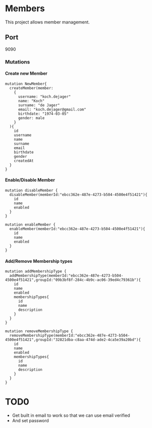# Members

This project allows member management.

## Port

9090

### Mutations

#### Create new Member
```
mutation NewMember{
  createMember(member:
    {
      username: "koch.dejager"
      name: "Koch"
      surname: "de Jager"
      email: "koch.dejager@gmail.com"
      birthdate: "1974-03-05"
      gender: male
    }
  ){
    id
    username
    name
    surname
    email
    birthdate
    gender
    createdAt    
  }
}
```

#### Enable/Disable Member

```
mutation disableMember {
  disableMember(memberId:"ebcc362e-487e-4273-b504-4500e4f51421"){
    id
    name
    enabled
  }
}

mutation enableMember {
  enableMember(memberId:"ebcc362e-487e-4273-b504-4500e4f51421"){
    id
    name
    enabled
  }
}
```

#### Add/Remove Membership types

```
mutation addMembershipType {
  addMembershipType(memberId:"ebcc362e-487e-4273-b504-4500e4f51421",groupId:"09b3bf8f-284c-4b9c-ac06-39ed4c79361b"){
    id
    name
    enabled
    membershipTypes{
      id
      name
      description
    }
  }
}

mutation removeMembershipType {
  removeMembershipType(memberId:"ebcc362e-487e-4273-b504-4500e4f51421",groupId:"32821dba-c8aa-474d-ade2-4ca5e39a20bd"){
    id
    name
    enabled
    membershipTypes{
      id
      name
      description
    }
  }
}
```

# TOD0

- Get built in email to work so that we can use email verified
- And set password
